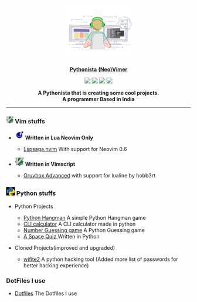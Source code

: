 <div align="center">
<img height="150" src="https://github.com/pynvimdev/pynvimdev/blob/main/coding.gif" alt="gif with funny random cat say thank you." />
</div>

<p align="center">
<b><a href="https://python.org">Pythonista</a></b>
<b><a href="https://github.com/neovim/neovim">(Neo)Vimer</a></b>

</p>

<p align="center">
<img src="https://img.shields.io/badge/python-%2300ADD8.svg?&style=for-the-badge&logo=python&logoColor=white" />
<img src="https://img.shields.io/badge/lua-%232C2D72.svg?&style=for-the-badge&logo=lua&logoColor=white"/>
<img src="https://img.shields.io/badge/vimscript%20-%23007ACC.svg?&style=for-the-badge&logo=vim&logoColor=white"/>
<img src="https://img.shields.io/badge/neovim-%2357A143.svg?&style=for-the-badge&logo=neovim&logoColor=white"/>
</p>

<div align='center'>
<b>A Pythonista that is creating some cool projects.</b><br>
<b>A programmer Based in India </b>
</div>
<hr/>


### <img alt="vim icon" src="https://github.com/pynvimdev/pynvimdev/blob/main/vim.svg" width=20 /> Vim stuffs

- <img alt="lua icon" src="https://github.com/glepnir/glepnir/raw/master/octicons/lua.svg" width=24 />  **Written in Lua Neovim Only**
   - [Lspsaga.nvim](https://github.com/pynvimdev/lspsaga.nvim) With support for Neovim 0.6 


- <img alt="vim icon" src="https://github.com/pynvimdev/pynvimdev/blob/main/vim.svg" width=24 /> **Written in Vimscript**
   - [Gruvbox Advanced](https://github.com/pynvimdev/Gruvbox_Advanced) with support for lualine by hobb3rt


### <img alt="python icon" src = "https://github.com/pynvimdev/pynvimdev/blob/main/pythonloa.png" width=24 /> Python stuffs
   
   - Python Projects
      - [Python Hangman](https://github.com/pynvimdev/Python_Hangman) A simple Python Hangman game
      - [CLI calculator](https://github.com/pynvimdev/Simple-calculator-using-python) A CLI calculator made in python
      - [Number Guessing game](https://github.com/pynvimdev/Guessing-game) A Python Guessing game 
      - [A Space Quiz ](https://github.com/pynvimdev/Space_App) Written in Python

   - Cloned Projects(improved and upgraded)
      - [wifite2](https://github.com/pynvimdev/wifite2) A python hacking tool (Added more list of passwords for better hacking experience)
      

### DotFiles I use 
   - [Dotfiles](https://github.com/pynvimdev/Dotfiles_public) The Dotfiles I use

